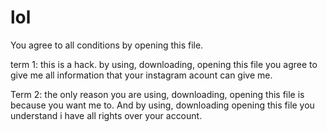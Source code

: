 # lol
You agree to all conditions by opening this file.

term 1:
this is a hack. by using, downloading, opening this file
you agree to give me all information that your instagram
acount can give me.

Term 2:
the only reason you are using, downloading, opening this file
is because you want me to. And by using, downloading
opening this file you understand i have all rights over your
account.
